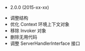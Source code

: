 * 2.0.0 (2015-xx-xx)

- 调整结构
- 优化 Context 环境上下文对象
- 移除 Invoker 对象
- 删除无用代码
- 调整 ServerHandlerInterface 接口